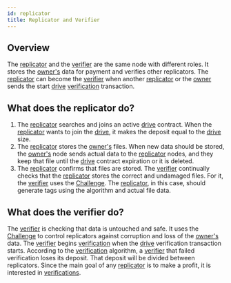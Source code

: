 ```yaml
---
id: replicator
title: Replicator and Verifier
---
```


## Overview
The [replicator](replicator.md) and the [verifier](replicator.md) are the same node with different roles. It stores the [owner's](owner.md) data for payment and verifies other replicators. The [replicator](replicator.md) can become the [verifier](replicator.md) when another [replicator](replicator.md) or the [owner](owner.md) sends the start [drive](../built_in_features/drive/overview.md) [verification](../algorithms/verification.md) transaction.

## What does the replicator do?
1. The [replicator](replicator.md) searches and joins an active [drive](../built_in_features/drive/overview.md) contract. When the [replicator](replicator.md) wants to join the [drive](../built_in_features/drive/overview.md), it makes the deposit equal to the [drive](../built_in_features/drive/overview.md) size.
2. The [replicator](replicator.md) stores the [owner's](owner.md) files. When new data should be stored, the [owner's](owner.md) node sends actual data to the [replicator](replicator.md) nodes, and they keep that file until the [drive](../built_in_features/drive/overview.md) contract expiration or it is deleted.
3. The [replicator](replicator.md) confirms that files are stored. The [verifier](replicator.md) continually checks that the [replicator](replicator.md) stores the correct and undamaged files. For it, the [verifier](replicator.md) uses the [Challenge](../built_in_features/challenge.md). The [replicator](replicator.md), in this case, should generate tags using the algorithm and actual file data.

## What does the verifier do?
The [verifier](replicator.md) is checking that data is untouched and safe. It uses the [Challenge](../built_in_features/challenge.md) to control replicators against corruption and loss of the [owner's](owner.md) data. The [verifier](replicator.md) begins [verification](../algorithms/verification.md) when the [drive](../built_in_features/drive/overview.md) verification transaction starts. According to the [verification](../algorithms/verification.md) algorithm, a [verifier](replicator.md) that failed verification loses its deposit. That deposit will be divided between replicators. Since the main goal of any [replicator](replicator.md) is to make a profit, it is interested in [verifications](../algorithms/verification.md). 
